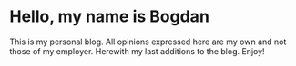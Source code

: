 # Hello, my name is Bogdan
This is my personal blog.
All opinions expressed here are my own and not those of my employer. Herewith my last additions to the blog. Enjoy!